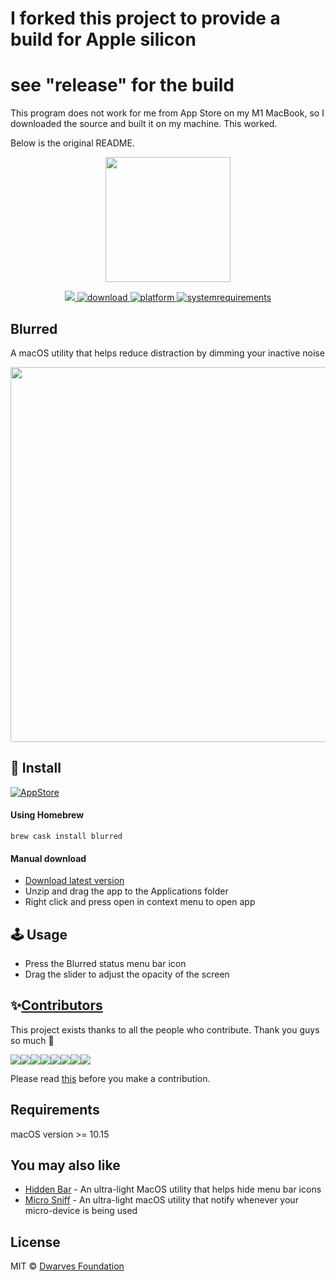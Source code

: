 # I forked this project to provide a build for Apple silicon
# see "release" for the build

This program does not work for me from App Store on my M1 MacBook, so I downloaded the source and built it on my machine.
This worked.

Below is the original README.

<p align="center">
	<img width="200" height="200" margin-right="100%" src="misc/Blurred.png">
</p>
<p align="center">
	<a href="https://webuild.community">
        	<img src="https://raw.githubusercontent.com/webuild-community/badge/master/svg/made.svg" />
	</a>
	<a href="https://github.com/dwarvesf/blurred/releases/latest">
 		<img src="https://img.shields.io/badge/download-latest-brightgreen.svg" alt="download">
	<a href="https://img.shields.io/badge/platform-macOS-lightgrey.svg">
 		<img src="https://img.shields.io/badge/platform-macOS-lightgrey.svg" alt="platform">
	</a>
	<a href="https://img.shields.io/badge/requirements-macOS Catalina+-ff69b4.svg">
 		<img src="https://img.shields.io/badge/requirements-macOS Catalina+-ff69b4.svg" alt="systemrequirements">
	</a>
</p>

## Blurred

A macOS utility that helps reduce distraction by dimming your inactive noise

<p align="center">
	<img width="600" src="misc/guide.gif">
</p>

## 🚀 Install

[![AppStore](misc/appstore.svg)](https://apps.apple.com/us/app/blurred/id1497527363)

#### Using Homebrew

```
brew cask install blurred
```

#### Manual download

- [Download latest version](https://github.com/dwarvesf/Blurred/releases/latest)
- Unzip and drag the app to the Applications folder
- Right click and press open in context menu to open app

## 🕹 Usage

- Press the Blurred status menu bar icon
- Drag the slider to adjust the opacity of the screen

## ✨<a href="https://github.com/dwarvesf/Blurred/graphs/contributors">Contributors</a>

This project exists thanks to all the people who contribute. Thank you guys so much 👏

[![](https://sourcerer.io/fame/phucledien/dwarvesf/Blurred/images/0)](https://sourcerer.io/fame/phucledien/dwarvesf/Blurred/links/0)[![](https://sourcerer.io/fame/phucledien/dwarvesf/Blurred/images/1)](https://sourcerer.io/fame/phucledien/dwarvesf/Blurred/links/1)[![](https://sourcerer.io/fame/phucledien/dwarvesf/Blurred/images/2)](https://sourcerer.io/fame/phucledien/dwarvesf/Blurred/links/2)[![](https://sourcerer.io/fame/phucledien/dwarvesf/Blurred/images/3)](https://sourcerer.io/fame/phucledien/dwarvesf/Blurred/links/3)[![](https://sourcerer.io/fame/phucledien/dwarvesf/Blurred/images/4)](https://sourcerer.io/fame/phucledien/dwarvesf/Blurred/links/4)[![](https://sourcerer.io/fame/phucledien/dwarvesf/Blurred/images/5)](https://sourcerer.io/fame/phucledien/dwarvesf/Blurred/links/5)[![](https://sourcerer.io/fame/phucledien/dwarvesf/Blurred/images/6)](https://sourcerer.io/fame/phucledien/dwarvesf/Blurred/links/6)[![](https://sourcerer.io/fame/phucledien/dwarvesf/Blurred/images/7)](https://sourcerer.io/fame/phucledien/dwarvesf/Blurred/links/7)

Please read [this](CONTRIBUTING.md) before you make a contribution.

## Requirements
macOS version >= 10.15

## You may also like
- [Hidden Bar](https://github.com/dwarvesf/hidden) - An ultra-light MacOS utility that helps hide menu bar icons
- [Micro Sniff](https://github.com/dwarvesf/micro-sniff) - An ultra-light macOS utility that notify whenever your micro-device is being used


## License

MIT &copy; [Dwarves Foundation](https://github.com/dwarvesf)
